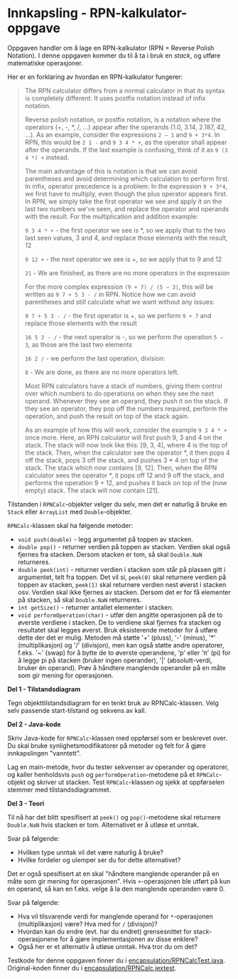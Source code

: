 # Innkapsling - RPN-kalkulator-oppgave

Oppgaven handler om å lage en RPN-kalkulator (RPN = Reverse Polish Notation). I denne oppgaven kommer du til å ta i bruk en *stack*, og utføre matematiske operasjoner.

Her er en forklaring av hvordan en RPN-kalkulator fungerer:

> The RPN calculator differs from a normal calculator in that its syntax is completely different: It uses postfix notation instead of infix notation.
>
> Reverse polish notation, or postfix notation, is a notation where the operators (+, -, \*, /, ...) appear after the operands (1.0, 3.14, 2.187, 42, …). As an example, consider the expressions `2 – 1` and `9 + 3*4`. In RPN, this would be `2 1 -` and `9 3 4 * +`, as the operator shall appear after the operands. If the last example is confusing, think of it as `9 (3 4 *) +` instead.
>
> The main advantage of this is notation is that we can avoid parentheses and avoid determining which calculation to perform first. In infix, operator precedence is a problem: In the expression `9 + 3*4`, we first have to multiply, even though the plus operator appears first. In RPN, we simply take the first operator we see and apply it on the last two numbers we've seen, and replace the operator and operands with the result. For the multiplication and addition example:
>
> `9 3 4 * +` - the first operator we see is *, so we apply that to the two last seen values, 3 and 4, and replace those elements with the result, 12
>
> `9 12 +` - the next operator we see is +, so we apply that to 9 and 12
>
> `21` - We are finished, as there are no more operators in the expression
>
>For the more complex expression `(9 + 7) / (5 – 3)`, this will be written as `9 7 + 5 3 - /` in RPN. Notice how we can avoid parentheses and still calculate what we want without any issues:
>
> `9 7 + 5 3 - /` - the first operator is +, so we perform `9 + 7` and replace those elements with the result
>
> `16 5 3 - /` - the next operator is -, so we perform the operation `5 – 3`, as those are the last two elements
>
> `16 2 /` - we perform the last operation, division:
>
> `8` -  We are done, as there are no more operators left.
>
> Most RPN calculators have a stack of numbers, giving them control over which numbers to do operations on when they see the next operand. Whenever they see an operand, they push it on the stack. If they see an operator, they pop off the numbers required, perform the operation, and push the result on top of the stack again.
>
> As an example of how this will work, consider the example `9 3 4 * +` once more. Here, an RPN calculator will first push 9, 3 and 4 on the stack. The stack will now look like this: [9, 3, 4], where 4 is the top of the stack. Then, when the calculator see the operator *, it then pops 4 off the stack, pops 3 off the stack, and pushes 3 * 4 on top of the stack. The stack which now contains [9, 12]. Then, when the RPN calculator sees the operator *, it pops off 12 and 9 off the stack, and performs the operation 9 + 12, and pushes it back on top of the (now empty) stack. The stack will now contain [21].

Tilstanden i `RPNCalc`-objekter velger du selv, men det er naturlig å bruke en `Stack` eller `ArrayList` med `Double`-objekter.

`RPNCalc`-klassen skal ha følgende metoder:

- `void push(double)` - legg argumentet på toppen av stacken.
- `double pop()` - returner verdien på toppen av stacken. Verdien skal også fjernes fra stacken. Dersom stacken er tom, så skal `Double.NaN` returneres.
- `double peek(int)` - returner verdien i stacken som står på plassen gitt i argumentet, telt fra toppen. Det vil si, `peek(0)` skal returnere verdien på toppen av stacken, `peek(1)` skal returnere verdien nest øverst i stacken osv. Verdien skal ikke fjernes av stacken. Dersom det er for få elementer på stacken, så skal `Double.NaN` returneres.
- `int getSize()` - returner antallet elementer i stacken.
- `void performOperation(char)` - utfør den angitte operasjonen på de to øverste verdiene i stacken. De to verdiene skal fjernes fra stacken og resultatet skal legges øverst. Bruk eksisterende metoder for å utføre dette der det er mulig. Metoden må støtte '+' (pluss), '-' (minus), '*' (multiplikasjon) og '/' (divisjon), men kan også støtte andre operatorer, f.eks. '~' (swap) for å bytte de to øverste operandene, 'p' eller 'π' (pi) for å legge pi på stacken (bruker ingen operander), '|' (absolutt-verdi, bruker én operand). Prøv å håndtere manglende operander på en måte som gir mening for operasjonen.

__Del 1 - Tilstandsdiagram__

Tegn objekttilstandsdiagram for en tenkt bruk av RPNCalc-klassen. Velg selv passende start-tilstand og sekvens av kall.

__Del 2 - Java-kode__

Skriv Java-kode for `RPNCalc`-klassen med oppførsel som er beskrevet over. Du skal bruke synlighetsmodifikatorer på metoder og felt for å gjøre innkapslingen "vanntett".

Lag en main-metode, hvor du tester sekvenser av operander og operatorer, og kaller henholdsvis `push` og `performOperation`-metodene på et `RPNCalc`-objekt og skriver ut stacken. Test `RPNCalc`-klassen og sjekk at oppførselen stemmer med tilstandsdiagrammet.

__Del 3 - Teori__

Til nå har det blitt spesifisert at `peek()` og `pop()`-metodene skal returnere `Double.NaN` hvis stacken er tom. Alternativet er å utløse et unntak.

Svar på følgende:

- Hvilken type unntak vil det være naturlig å bruke?
- Hvilke fordeler og ulemper ser du for dette alternativet?

Det er også spesifisert at en skal "håndtere manglende operander på en måte som gir mening for operasjonen". Hvis `+`-operasjonen ble utført på kun én operand, så kan en f.eks. velge å la den manglende operanden være 0.

Svar på følgende:

- Hva vil tilsvarende verdi for manglende operand for `*`-operasjonen (multiplikasjon) være? Hva med for `/` (divisjon)?
- Hvordan kan du endre (evt. har du endret) grensesnittet for stack-operasjonene for å gjøre implementasjonen av disse enklere?
- Også her er et alternativ å utløse unntak. Hva tror du om det?

Testkode for denne oppgaven finner du i [encapsulation/RPNCalcTest.java](../../tests/encapsulation/RPNCalcTest.java). Original-koden finner du i [encapsulation/RPNCalc.jextest](../../tests/encapsulation/RPNCalc.jextest).
